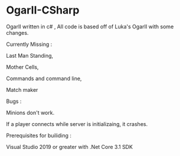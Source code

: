 # OgarII-CSharp
OgarII written in c# , All code is based off of Luka's OgarII with some changes.

Currently Missing :

Last Man Standing,

Mother Cells,

Commands and command line,

Match maker



Bugs :

Minions don't work.

If a player connects while server is initializaing, it crashes.

Prerequisites for builiding :

Visual Studio 2019 or greater with .Net Core 3.1 SDK

